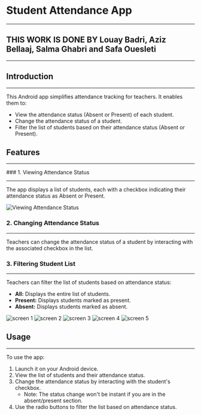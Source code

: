 # Student Attendance App
<hr>

## THIS WORK IS DONE BY Louay Badri, Aziz Bellaaj, Salma Ghabri and Safa Ouesleti
<hr>


## Introduction
<hr>
This Android app simplifies attendance tracking for teachers. It enables them to:

- View the attendance status (Absent or Present) of each student.
- Change the attendance status of a student.
- Filter the list of students based on their attendance status (Absent or Present).

## Features
<hr>
### 1. Viewing Attendance Status
<hr>
The app displays a list of students, each with a checkbox indicating their attendance status as Absent or Present.

<!-- Add an image here to visually demonstrate the feature -->
![Viewing Attendance Status]()

### 2. Changing Attendance Status
<hr>
Teachers can change the attendance status of a student by interacting with the associated checkbox in the list.

### 3. Filtering Student List
<hr>
Teachers can filter the list of students based on attendance status:

- **All:** Displays the entire list of students.
- **Present:** Displays students marked as present.
- **Absent:** Displays students marked as absent.

![screen 1](images/screen1.png)
![screen 2](images/screen2.png)
![screen 3](images/screen3.png)
![screen 4](images/screen4.png)
![screen 5](images/screen5.png)

## Usage
<hr>
To use the app:

1. Launch it on your Android device.
2. View the list of students and their attendance status.
3. Change the attendance status by interacting with the student's checkbox.
    - Note: The status change won't be instant if you are in the absent/present section.
4. Use the radio buttons to filter the list based on attendance status.
